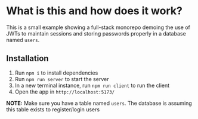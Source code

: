 # What is this and how does it work?

This is a small example showing a full-stack monorepo demoing 
the use of JWTs to maintain sessions and storing passwords properly
in a database named `users`. 

## Installation

1. Run `npm i` to install dependencies
2. Run `npm run server` to start the server
3. In a new terminal instance, run `npm run client` to run the client
4. Open the app in `http://localhost:5173/`

**NOTE:** Make sure you have a table named `users`. The database
is assuming this table exists to register/login users
